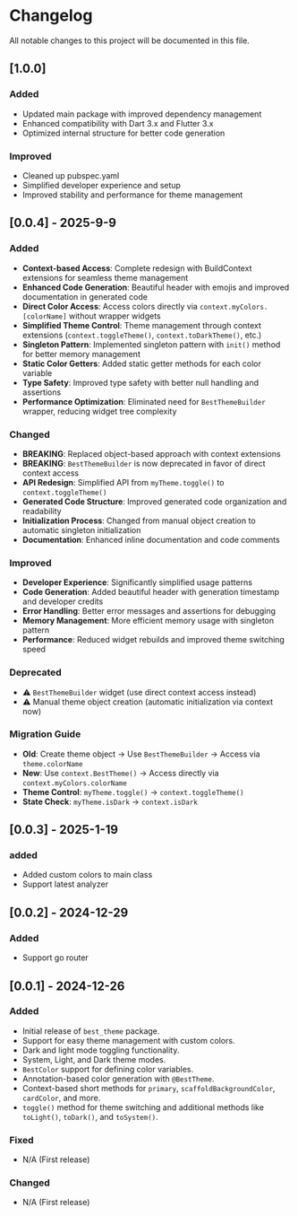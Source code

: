 # Changelog

All notable changes to this project will be documented in this file.

## [1.0.0]
### Added
- Updated main package with improved dependency management
- Enhanced compatibility with Dart 3.x and Flutter 3.x
- Optimized internal structure for better code generation

### Improved
- Cleaned up pubspec.yaml
- Simplified developer experience and setup
- Improved stability and performance for theme management


## [0.0.4] - 2025-9-9
### Added
-  **Context-based Access**: Complete redesign with BuildContext extensions for seamless theme management
-  **Enhanced Code Generation**: Beautiful header with emojis and improved documentation in generated code
- **Direct Color Access**: Access colors directly via `context.myColors.[colorName]` without wrapper widgets
- **Simplified Theme Control**: Theme management through context extensions (`context.toggleTheme()`, `context.toDarkTheme()`, etc.)
- **Singleton Pattern**: Implemented singleton pattern with `init()` method for better memory management
- **Static Color Getters**: Added static getter methods for each color variable
- **Type Safety**: Improved type safety with better null handling and assertions
- **Performance Optimization**: Eliminated need for `BestThemeBuilder` wrapper, reducing widget tree complexity

### Changed
- **BREAKING**: Replaced object-based approach with context extensions
-  **BREAKING**: `BestThemeBuilder` is now deprecated in favor of direct context access
-  **API Redesign**: Simplified API from `myTheme.toggle()` to `context.toggleTheme()`
-  **Generated Code Structure**: Improved generated code organization and readability
-  **Initialization Process**: Changed from manual object creation to automatic singleton initialization
-  **Documentation**: Enhanced inline documentation and code comments

### Improved
-  **Developer Experience**: Significantly simplified usage patterns
-  **Code Generation**: Added beautiful header with generation timestamp and developer credits
-  **Error Handling**: Better error messages and assertions for debugging
-  **Memory Management**: More efficient memory usage with singleton pattern
-  **Performance**: Reduced widget rebuilds and improved theme switching speed

### Deprecated
- ⚠️ `BestThemeBuilder` widget (use direct context access instead)
- ⚠️ Manual theme object creation (automatic initialization via context now)

### Migration Guide
- **Old**: Create theme object → Use `BestThemeBuilder` → Access via `theme.colorName`
- **New**: Use `context.BestTheme()` → Access directly via `context.myColors.colorName`
- **Theme Control**: `myTheme.toggle()` → `context.toggleTheme()`
- **State Check**: `myTheme.isDark` → `context.isDark`

## [0.0.3] - 2025-1-19
### added
- Added custom colors to main class
- Support latest analyzer

## [0.0.2] - 2024-12-29
### Added
- Support go router

## [0.0.1] - 2024-12-26
### Added
- Initial release of `best_theme` package.
- Support for easy theme management with custom colors.
- Dark and light mode toggling functionality.
- System, Light, and Dark theme modes.
- `BestColor` support for defining color variables.
- Annotation-based color generation with `@BestTheme`.
- Context-based short methods for `primary`, `scaffoldBackgroundColor`, `cardColor`, and more.
- `toggle()` method for theme switching and additional methods like `toLight()`, `toDark()`, and `toSystem()`.

### Fixed
- N/A (First release)

### Changed
- N/A (First release)
